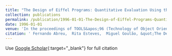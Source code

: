 ```yaml
---
title: "The Design of Eiffel Programs: Quantitative Evaluation Using the MOOD Metrics"
collection: publications
permalink: /publication/1996-01-01-The-Design-of-Eiffel-Programs-Quantitative-Evaluation-Using-the-MOOD-Metrics
date: 1996-01-01
venue: 'In the proceedings of TOOLS&apos;96 (Technology of Object Oriented Languages and Systems)'
citation: ' Fernando Abreu,  Rita Esteves,  Miguel Goulão, &quot;The Design of Eiffel Programs: Quantitative Evaluation Using the MOOD Metrics.&quot; In the proceedings of TOOLS&amp;apos;96 (Technology of Object Oriented Languages and Systems), 1996.'
---
```

Use [Google Scholar](https://scholar.google.com/scholar?q=The+Design+of+Eiffel+Programs:+Quantitative+Evaluation+Using+the+MOOD+Metrics){:target="_blank"} for full citation